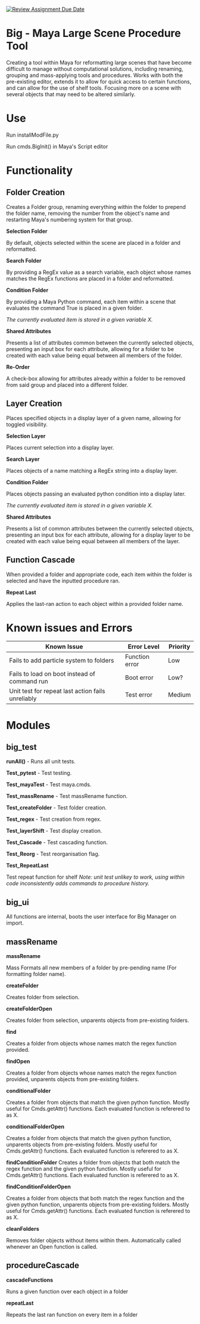 [![Review Assignment Due Date](https://classroom.github.com/assets/deadline-readme-button-22041afd0340ce965d47ae6ef1cefeee28c7c493a6346c4f15d667ab976d596c.svg)](https://classroom.github.com/a/Tn7g_Mhz)

# Big - Maya Large Scene Procedure Tool

Creating a tool within Maya for reformatting large scenes that have become difficult to manage without computational solutions, including renaming, grouping and mass-applying tools and procedures. Works with both the pre-existing editor, extends it to allow for quick access to certain functions, and can allow for the use of shelf tools. Focusing more on a scene with several objects that may need to be altered similarly.

# Use

Run installModFile.py

Run cmds.BigInit() in Maya's Script editor

# Functionality

## __Folder Creation__

Creates a Folder group, renaming everything within the folder to prepend the folder name, removing the number from the object's name and restarting Maya's numbering system for that group.

**Selection Folder**

By default, objects selected within the scene are placed in a folder and reformatted.

**Search Folder**

By providing a RegEx value as a search variable, each object whose names matches the RegEx functions are placed in a folder and reformatted.

**Condition Folder**

By providing a Maya Python command, each item within a scene that evaluates the command True is placed in a given folder. 

*The currently evaluated item is stored in a given variable X.*

**Shared Attributes**

Presents a list of attributes common between the currently selected objects, presenting an input box for each attribute, allowing for a folder to be created with each value being equal between all members of the folder. 

**Re-Order**

A check-box allowing for attributes already within a folder to be removed from said group and placed into a different folder.

## __Layer Creation__ 

Places specified objects in a display layer of a given name, allowing for toggled visibility. 

**Selection Layer**

Places current selection into a display layer.

**Search Layer**

Places objects of a name matching a RegEx string into a display layer.

**Condition Folder**

Places objects passing an evaluated python condition into a display later.

*The currently evaluated item is stored in a given variable X.*

**Shared Attributes**

Presents a list of common attributes between the currently selected objects, presenting an input box for each attribute, allowing for a display layer to be created with each value being equal between all members of the layer.

## __Function Cascade__

When provided a folder and appropriate code, each item within the folder is selected and have the inputted procedure ran.

**Repeat Last**

Applies the last-ran action to each object within a provided folder name.

# Known issues and Errors

|**Known Issue**|**Error Level**|**Priority**
|---------|---------------|------------------|
|Fails to add particle system to folders|Function error|Low|
|Fails to load on boot instead of command run|Boot error|Low?|
|Unit test for repeat last action fails unreliably|Test error|Medium|

# Modules

## big_test
  
**runAll()** - Runs all unit tests.

**Test_pytest** - Test testing.

**Test_mayaTest** - Test maya.cmds.

**Test_massRename** - Test massRename function.

**Test_createFolder** - Test folder creation.

**Test_regex** - Test creation from regex.

**Test_layerShift** - Test display creation.

**Test_Cascade** - Test cascading function.

**Test_Reorg** - Test reorganisation flag.

**Test_RepeatLast**

Test repeat function for shelf
_Note: unit test unlikey to work, using within code inconsistently adds commands to procedure history._

## big_ui

All functions are internal, boots the user interface for Big Manager on import. 

## massRename

**massRename**
    
Mass Formats all new members of a folder by pre-pending name (For formatting folder name).

**createFolder**

Creates folder from selection.

**createFolderOpen**
  
Creates folder from selection, unparents objects from pre-existing folders.

**find**

Creates a folder from objects whose names match the regex function provided.

**findOpen**

Creates a folder from objects whose names match the regex function provided, unparents objects from pre-existing folders.

**conditionalFolder**

Creates a folder from objects that match the given python function. Mostly useful for Cmds.getAttr() functions. Each evaluated function is referered to as X.

**conditionalFolderOpen**

Creates a folder from objects that match the given python function, unparents objects from pre-existing folders. Mostly useful for Cmds.getAttr() functions. Each evaluated function is referered to as X.

**findConditionFolder**
Creates a folder from objects that both match the regex function and the given python function. Mostly useful for Cmds.getAttr() functions. Each evaluated function is referered to as X.

**findConditionFolderOpen**
    
Creates a folder from objects that both match the regex function and the given python function, unparents objects from pre-existing folders. Mostly useful for Cmds.getAttr() functions. Each evaluated function is referered to as X.

**cleanFolders**

Removes folder objects without items within them. Automatically called whenever an Open function is called.

## procedureCascade

**cascadeFunctions**

Runs a given function over each object in a folder

**repeatLast**

Repeats the last ran function on every item in a folder
